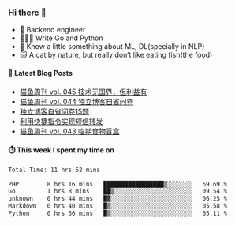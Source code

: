 ### Hi there 👋

- 🔧 Backend engineer
- 👨🏻‍💻 Write Go and Python
- 🔭 Know a little something about ML, DL(specially in NLP)
- 🐱 A cat by nature, but really don’t like eating fish(the food)

#### 📖 Latest Blog Posts
<!-- BLOG-POST-LIST:START -->
- [猫鱼周刊 vol. 045 技术无国界，但利益有](https://ameow.xyz/archives/weekly-045)
- [猫鱼周刊 vol. 044 独立博客自省问卷](https://ameow.xyz/archives/weekly-044)
- [独立博客自省问卷15题](https://ameow.xyz/archives/independent-blog-questionnaire)
- [利用快捷指令实现短信转发](https://ameow.xyz/archives/sms-forwarding-with-apple-shortcuts)
- [猫鱼周刊 vol. 043 临期食物盲盒](https://ameow.xyz/archives/weekly-043)
<!-- BLOG-POST-LIST:END -->

#### ⏱️ This week I spent my time on
<!--START_SECTION:waka-->

```txt
Total Time: 11 hrs 52 mins

PHP        8 hrs 16 mins   █████████████████▒░░░░░░░   69.69 %
Go         1 hrs 8 mins    ██▒░░░░░░░░░░░░░░░░░░░░░░   09.54 %
unknown    0 hrs 44 mins   █▓░░░░░░░░░░░░░░░░░░░░░░░   06.25 %
Markdown   0 hrs 40 mins   █▒░░░░░░░░░░░░░░░░░░░░░░░   05.58 %
Python     0 hrs 36 mins   █▒░░░░░░░░░░░░░░░░░░░░░░░   05.11 %
```

<!--END_SECTION:waka-->

<!--
**LeslieLeung/LeslieLeung** is a ✨ _special_ ✨ repository because its `README.md` (this file) appears on your GitHub profile.

Here are some ideas to get you started:

- 🔭 I’m currently working on ...
- 🌱 I’m currently learning ...
- 👯 I’m looking to collaborate on ...
- 🤔 I’m looking for help with ...
- 💬 Ask me about ...
- 📫 How to reach me: ...
- 😄 Pronouns: ...
- ⚡ Fun fact: ...
-->
